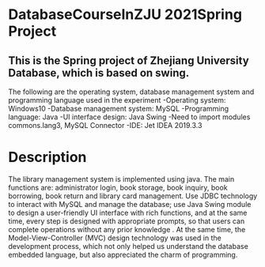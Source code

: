 # DatabaseCourseInZJU 2021Spring Project
## This is the Spring project of Zhejiang University Database, which is based on swing.
The following are the operating system, database management system and programming language used in the experiment
-Operating system: Windows10
-Database management system: MySQL
-Programming language: Java
-UI interface design: Java Swing
-Need to import modules commons.lang3, MySQL Connector
-IDE: Jet IDEA 2019.3.3 
# Description
The library management system is implemented using java. The main functions are: administrator login, book storage, book inquiry, book borrowing, book return and library card management. Use JDBC technology to interact with MySQL and manage the database; use Java Swing module to design a user-friendly UI interface with rich functions, and at the same time, every step is designed with appropriate prompts, so that users can complete operations without any prior knowledge . At the same time, the Model-View-Controller (MVC) design technology was used in the development process, which not only helped us understand the database embedded language, but also appreciated the charm of programming. 

